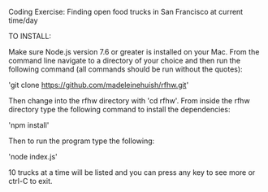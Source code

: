 Coding Exercise: Finding open food trucks in San Francisco at current time/day

TO INSTALL:

Make sure Node.js version 7.6 or greater is installed on your Mac.
From the command line navigate to a directory of your choice and then
run the following command (all commands should be run without the quotes):

'git clone https://github.com/madeleinehuish/rfhw.git'

Then change into the rfhw directory with 'cd rfhw'.
From inside the rfhw directory type the following command to install the dependencies:

'npm install'

Then to run the program type the following:

'node index.js'

10 trucks at a time will be listed and you can press any key to see more or ctrl-C to exit.
